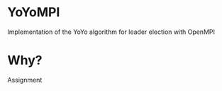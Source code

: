 # YoYoMPI
Implementation of the YoYo algorithm for leader election with OpenMPI

# Why?

Assignment
